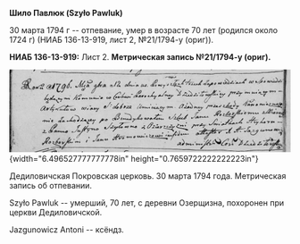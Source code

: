**Шило Павлюк (Szyło Pawluk)**

30 марта 1794 г -- отпевание, умер в возрасте 70 лет (родился около 1724
г) (НИАБ 136-13-919, лист 2, №21/1794-у (ориг)).

**НИАБ 136-13-919:** Лист 2. **Метрическая запись №21/1794-у (ориг).**

![](./media/6fef0c3340f6b440bfec49d46d9fe6758ae97d62.png){width="6.496527777777778in"
height="0.7659722222222223in"}

Дедиловичская Покровская церковь. 30 марта 1794 года. Метрическая запись
об отпевании.

Szyło Pawluk -- умерший, 70 лет, с деревни Озерщизна, похоронен при
церкви Дедиловичской.

Jazgunowicz Antoni -- ксёндз.
